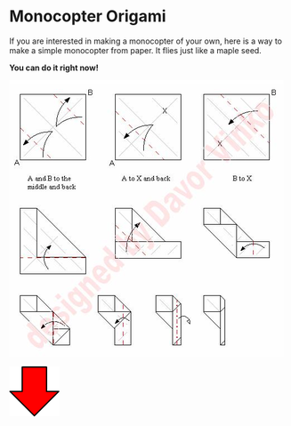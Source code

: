 # Monocopter Origami

If you are interested in making a
monocopter of your own, here is a way
to make a simple monocopter from paper.
It flies just like a maple seed.

**You can do it right now!**

![picture](origami.jpg)

![picture](arrow.png)




